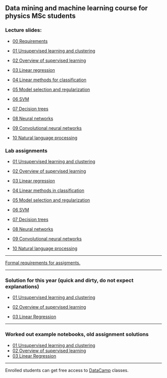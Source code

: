 ## Data mining and machine learning course for physics MSc students

### Lecture slides:

- [00 Requirements ](http://dkrib.web.elte.hu/datamining/slides/00_intro.pdf)

- [01 Unsupervised learning and clustering ](http://dkrib.web.elte.hu/datamining/slides/01_unsup_clust.pdf)

- [02 Overview of supervised learning ](http://patbaa.web.elte.hu/datamining/slides/02_supervised.pdf)

- [03 Linear regression ](http://dkrib.web.elte.hu/datamining/slides/03_linreg.pdf)

- [04 Linear methods for classification ](http://patbaa.web.elte.hu/datamining/slides/04_lincls.pdf)

- [05 Model selection and regularization ](http://dkrib.web.elte.hu/datamining/slides/05_reg.pdf)

- [06 SVM ]()

- [07 Decision trees ]()

- [08 Neural networks ]()

- [09 Convolutional neural networks]()

- [10 Natural language processing]()

### Lab assignments 

- [01 Unsupervised learning and clustering ](lab/01_unsup_clust.md)

- [02 Overview of supervised learning ](lab/02_sup.md)

- [03 Linear regression ](lab/03_linreg.md)

- [04 Linear methods in classification](lab/04_lincls.md)

- [05 Model selection and regularization](lab/05_reg.md)

- [06 SVM ]()

- [07 Decision trees ]()

- [08 Neural networks ]()

- [09 Convolutional neural networks]()

- [10 Natural language processing]()

---

[Formal requirements for assigments.](lab/assignments.md) 

---

### Solution for this year  (quick and dirty, do not expect explanations)

- [01 Unsupervised learning and clustering ](https://github.com/riblidezso/physdm/blob/master/examples/01_unsup_cluster/solution_assignment1.py)

- [02 Overview of supervised learning ](https://nbviewer.jupyter.org/github/riblidezso/physdm/blob/master/examples/02_sup/solution_hw2.ipynb)

- [03 Linear Regression](http://patbaa.web.elte.hu/datamining/lab03_solution.html)
---

### Worked out example notebooks, old assignment solutions

- [01 Unsupervised learning and clustering ](https://nbviewer.jupyter.org/github/riblidezso/physdm/blob/master/examples/01_unsup_cluster/01_unsup_cluster_2018_example_solution.ipynb)
- [02 Overview of supervised learning ](https://nbviewer.jupyter.org/github/riblidezso/physdm/blob/master/examples/02_sup/02_sup_photoz_2018_example_solution.ipynb)
- [03 Linear Regression](https://nbviewer.jupyter.org/github/riblidezso/physdm/blob/master/examples/solution_lab_03_linreg.ipynb)

---


Enrolled students can get free access to [DataCamp](https://www.datacamp.com/home) classes.
